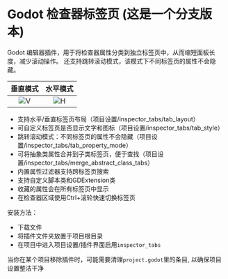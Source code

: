 # Godot 检查器标签页 (这是一个分支版本)
Godot 编辑器插件，用于将检查器属性分类到独立标签页中，从而缩短面板长度，减少滚动操作。
还支持跳转滚动模式，该模式下不同标签页的属性不会隐藏。

垂直模式           |  水平模式
:-------------------------:|:-------------------------:
![V](https://github.com/user-attachments/assets/71dd6964-cc7f-4bcc-bc43-a553e60d671e)  |  ![H](https://github.com/user-attachments/assets/588bfcf6-90f6-42be-ae2f-52c613b35f1b)



- 支持水平/垂直标签页布局（项目设置/inspector_tabs/tab_layout）
- 可自定义标签页是否显示文字和图标（项目设置/inspector_tabs/tab_style）
- 跳转滚动模式：不同标签页的属性不会隐藏（项目设置/inspector_tabs/tab_property_mode）
- 可将抽象类属性合并到子类标签页，便于查找（项目设置/inspector_tabs/merge_abstract_class_tabs）
- 内置属性过滤器支持跨标签页搜索
- 支持自定义脚本类和GDExtension类
- 收藏的属性会在所有标签页中显示
- 在检查器区域使用Ctrl+滚轮快速切换标签页

安装方法：
- 下载文件
- 将插件文件夹放置于项目根目录
- 在项目中进入项目设置/插件界面启用`inspector_tabs`

当你在某个项目移除插件时，可能需要清理`project.godot`里的条目, 以确保项目设置整洁干净
